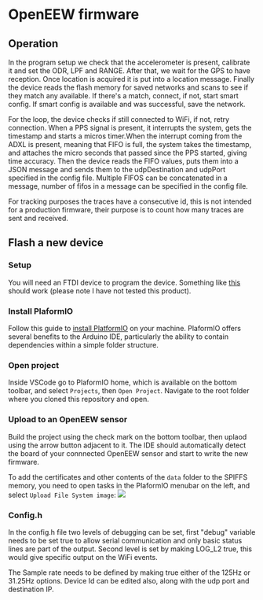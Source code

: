 # OpenEEW firmware


## Operation
In the program setup we check that the accelerometer is present, calibrate it and set the ODR, LPF and RANGE. After that, we wait for the GPS to have reception. Once location is acquired it is put into a location message. Finally the device reads the flash memory for saved networks and scans to see if they match any available. If there's a match, connect, if not, start smart config. If smart config is available and was successful, save the network.

For the loop, the device checks if still connected to WiFi, if not, retry connection. When a PPS signal is present, it interrupts the system, gets the timestamp and starts a micros timer.When the interrupt coming from the ADXL is present, meaning that FIFO is full, the system takes the timestamp, and attaches the micro seconds that passed since the PPS started, giving time accuracy. Then the device reads the FIFO values, puts them into a JSON message and sends them to the udpDestination and udpPort specified in the config file. Multiple FIFOS can be concatenated in a message, number of fifos in a message can be specified in the config file.

For tracking purposes the traces have a consecutive id, this is not intended for a production firmware, their purpose is to count how many traces are sent and received.


## Flash a new device

### Setup
You will need an FTDI device to program the device. Something like [this](https://www.aliexpress.com/item/32826575637.html?spm=a2g0o.productlist.0.0.20ef16282CTwNw&algo_pvid=97db3d99-6904-47b4-b90d-4787bd56682d&algo_expid=97db3d99-6904-47b4-b90d-4787bd56682d-5&btsid=0ab6fb8815972923937521550efbde&ws_ab_test=searchweb0_0,searchweb201602_,searchweb201603_) should work (please note I have not tested this product).

### Install PlaformIO

Follow this guide to [install PlatformIO](https://docs.platformio.org/en/latest/integration/ide/vscode.html#installation) on your machine. PlaformIO offers several benefits to the Arduino IDE, particularly the ability to contain dependencies within a simple folder structure.

### Open project
Inside VSCode go to PlaformIO home, which is available on the bottom toolbar, and select `Projects`, then `Open Project`. Navigate to the root folder where you cloned this repository and open.

### Upload to an OpenEEW sensor
Build the project using the check mark on the bottom toolbar, then uplaod using the arrow button adjacent to it. The IDE should automatically detect the board of your connnected OpenEEW sensor and start to write the new firmware.

To add the certificates and other contents of the `data` folder to the SPIFFS memory, you need to
open tasks in the PlaformIO menubar on the left, and select `Upload File System image`:
![](/images/platformio-spiffs.png)

### Config.h
In the config.h file two levels of debugging can be set, first "debug" variable needs to be set true to allow serial communication and only basic status lines are part of the output. Second level is set by making LOG_L2 true, this would give specific output on the WiFi events.

The Sample rate needs to be defined by making true either of the 125Hz or 31.25Hz options. Device Id can be edited also, along with the udp port and destination IP.
